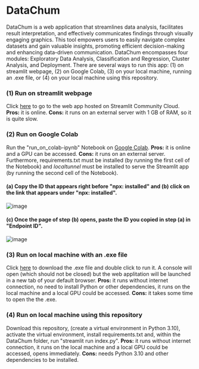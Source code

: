 # DataChum
DataChum is a web application that streamlines data analysis, facilitates result interpretation, and effectively communicates findings through visually engaging graphics. This tool empowers users to easily navigate complex datasets and gain valuable insights, promoting efficient decision-making and enhancing data-driven communication. DataChum encompasses four modules: Exploratory Data Analysis, Classification and Regression, Cluster Analysis, and Deployment.
There are several ways to run this app: (1) on streamlit webpage, (2) on Google Colab, (3) on your local machine, running an .exe file, or (4) on your local machine using this repository.
### (1) Run on streamlit webpage
Click [here](https://datachum.streamlit.app/) to go to the web app hosted on Streamlit Community Cloud. **Pros:** it is online. **Cons:** it runs on an external server with 1 GB of RAM, so it is quite slow.
### (2) Run on Google Colab
Run the "run_on_colab-ipynb" Notebook on [Google Colab](https://colab.google/). **Pros:** it is online and a GPU can be accessed. **Cons:** it runs on an external server. Furthermore, requirements.txt must be installed (by running the first cell of the Notebook) and *localtunnel* must be installed to serve the Streamlit app (by running the second cell of the Notebook). 
#### (a) Copy the ID that appears right before "npx: installed" and (b) click on the link that appears under "npx: installed".
![image](https://github.com/chrigesch/DataChum/assets/117320400/ee3432c4-48ce-4dd8-a577-00f9e6bea3f2)
#### (c) Once the page of step (b) opens, paste the ID you copied in step (a) in "Endpoint ID".
![image](https://github.com/chrigesch/DataChum/assets/117320400/405c554f-a768-4ed5-9d47-7c0a3f76cfeb)
### (3) Run on local machine with an .exe file
Click [here](https://psiubaar-my.sharepoint.com/:f:/g/personal/christianschetsche_psi_uba_ar/EkoVGLDHYnpCngdXvhIaxBYBqB9xeHC1c-na195ncmX-Tg?e=afykLq) to download the .exe file and double click to run it. A console will open (which should not be closed) but the web applitation will be launched in a new tab of your default browser. **Pros:** it runs without internet connection, no need to install Python or other dependencies, it runs on the local machine and a local GPU could be accessed. **Cons:** it takes some time to open the the .exe. 
### (4) Run on local machine using this repository
Download this repository, (create a virtual environment in Python 3.10), activate the virtual environment, install requirements.txt and, within the DataChum folder, run "streamlit run index.py". **Pros:** it runs without internet connection, it runs on the local machine and a local GPU could be accessed, opens immediately. **Cons:** needs Python 3.10 and other dependencies to be installed.
